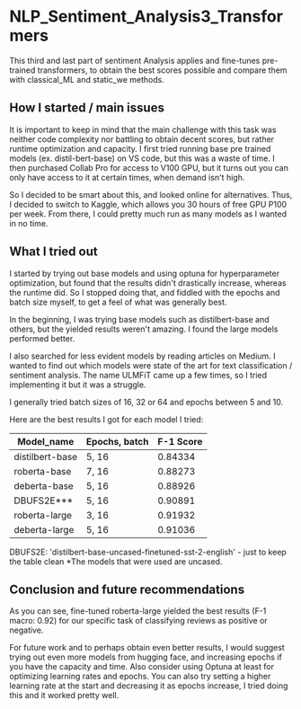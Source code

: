 # NLP_Sentiment_Analysis3_Transformers
This third and last part of sentiment Analysis applies and fine-tunes pre-trained transformers, to obtain the best scores possible and compare them with classical_ML and static_we methods. 

## How I started / main issues


It is important to keep in mind that the main challenge with this task was neither code complexity nor battling to obtain decent scores, but rather runtime optimization and capacity. I first tried running base pre trained models (ex. distil-bert-base) on VS code, but this was a waste of time. I then purchased Collab Pro for access to V100 GPU, but it turns out you can only have access to it at certain times, when demand isn't high. 

So I decided to be smart about this, and looked online for alternatives. Thus, I decided to switch to Kaggle, which allows you 30 hours of free GPU P100 per week. From there, I could pretty much run as many models as I wanted in no time. 


## What I tried out 



I started by trying out base models and using optuna for hyperparameter optimization, but found that the results didn't drastically increase, whereas the runtime did. So I stopped doing that, and fiddled with the epochs and batch size myself, to get a feel of what was generally best. 

In the beginning, I was trying base models such as distilbert-base and others, but the yielded results weren't amazing. I found the large models performed better. 

I also searched for less evident models by reading articles on Medium. I wanted to find out which models were state of the art for text classification / sentiment analysis. The name ULMFiT came up a few times, so I tried implementing it but it was a struggle. 

I generally tried batch sizes of 16, 32 or 64 and epochs between 5 and 10. 

Here are the best results I got for each model I tried: 


| Model_name      | Epochs, batch   |   F-1 Score     |
|-----------------|-----------------|-----------------|
| distilbert-base |     5, 16       |     0.84334     |
| roberta-base    |     7, 16       |     0.88273     |
| deberta-base    |     5, 16       |     0.88926     |
| DBUFS2E***      |     5, 16       |     0.90891     |
| roberta-large   |     3, 16       |     0.91932     |
| deberta-large   |     5, 16       |     0.91036     |


DBUFS2E: 'distilbert-base-uncased-finetuned-sst-2-english' - just to keep the table clean
*The models that were used are uncased. 



## Conclusion and future recommendations



As you can see, fine-tuned roberta-large yielded the best results (F-1 macro: 0.92) for our specific task of classifying reviews as positive or negative. 

For future work and to perhaps obtain even better results, I would suggest trying out even more models from hugging face, and increasing epochs if you have the capacity and time. Also consider using Optuna at least for optimizing learning rates and epochs. You can also try setting a higher learning rate at the start and decreasing it as epochs increase, I tried doing this and it worked pretty well. 
